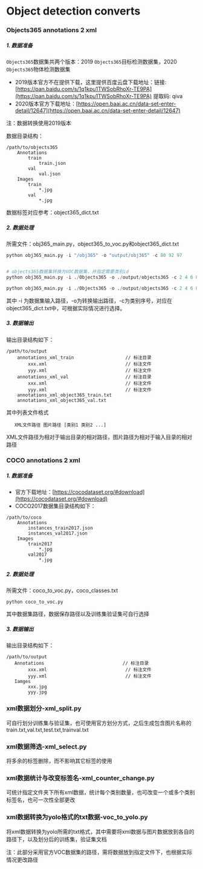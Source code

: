 # Object detection converts

### Objects365 annotations 2 xml

##### 1. 数据准备

`Objects365`数据集共两个版本：2019 `Objects365`目标检测数据集，2020 `Objects365`物体检测数据集

- 2019版本官方不在提供下载，这里提供百度云盘下载地址：链接: [https://pan.baidu.com/s/1q1kpu1TWSobRhoXr-TE9PA](https://pan.baidu.com/s/1q1kpu1TWSobRhoXr-TE9PA) 提取码: qiva 
- 2020版本官方下载地址：[https://open.baai.ac.cn/data-set-enter-detail/12647](https://open.baai.ac.cn/data-set-enter-detail/12647)

注：数据转换使用2019版本

数据目录结构：

```
/path/to/objects365
    Annotations
        train
            train.json
        val
            val.json
    Images
        train
            *.jpg
        val
            *.jpg
```

数据标签对应参考：object365_dict.txt

##### 2. 数据处理

所需文件：obj365_main.py，object365_to_voc.py和object365_dict.txt

```python
python obj365_main.py -i "/obj365" -o "output/obj365" -c 80 92 97 


# objects365数据集转换为VOC数据集，并指定需要类别id
python obj365_main.py -i ./Objects365 -o ./output/objects365 -c 2 4 6 8 10 13 15 16 17 18 19 20 21 22 23 25 26 27 28 29 31 35 36 37 39 41 42 43 44 45 48 49 52 53 54 55 56 60 61 64 65 69 71 73 74 78 79 83 84 85 86 88 90 94 100 102 108 109 113 117 118 121 124 127 130 131 135 137 149 150 155 159 160 163 166 168 169 170 171 172 174 179 181 182 183 184 187 191 195 196 198 199 201 203 206 208 209 210 211 213 218 219 222 223 225 226 228 229 232 234 238 239 242 250 251 253 256 258 261 262 263 264 265 266 267 269 270 271 272 273 276 277 279 280 281 283 285 287 289 292 293 295 296 299 300 301 307 309 310 316 322 323 326 327 330 333 334 338 339 340 341 342 343 344 345 347 348 352 357 359 363 365

python obj365_main.py -i ./Objects365 -o ./output/objects365 -c 2 4 6 8 10 13 15 16 17 18 19 20 21 22 23 25 26 27 28 29 31 35 36 37 39 41 42 43 44 45 48 49 52 53 54 55 56 60 61 64 65 69 71 73 74 78 79 83 84 85 86 88 90 94 100 102 108 109 113 117 118 121 124 127 130 131 135 137 149 150 155 159 160 163 166 168 169 170 171 172 174 179 181 182 183 184 187 191 196 198 206 209 213 223 239 242 266 267 270 271 287 289 323 326 330 333 334 338 340 341 342 345
```

其中 -i 为数据集输入路径，-o为转换输出路径，-c为类别序号，对应在object365_dict.txt中，可根据实际情况进行选择。

##### 3. 数据输出

输出目录结构如下：

```
/path/to/output
    annotations_xml_train                   // 标注目录
        xxx.xml                             // 标注文件
        yyy.xml                             // 标注文件
    annotations_xml_val                     // 标注目录
        xxx.xml                             // 标注文件
        yyy.xml                             // 标注文件            
    annotations_xml_object365_train.txt          
    annotations_xml_object365_val.txt            
```

其中列表文件格式

```
   XML文件路径 图片路径 [类别1 类别2 ...]
```

XML文件路径为相对于输出目录的相对路径，图片路径为相对于输入目录的相对路径

### COCO annotations 2 xml

##### 1. 数据准备

- 官方下载地址：[https://cocodataset.org/#download](https://cocodataset.org/#download)
- COCO2017数据集目录结构如下：

```
/path/to/coco
    Annotations
        instances_train2017.json
        instances_val2017.json
    Images
        train2017
            *.jpg
        val2017
            *.jpg
```

##### 2. 数据处理

所需文件：coco_to_voc.py，coco_classes.txt

```
python coco_to_voc.py
```

其中数据集路径，数据保存路径以及训练集验证集可自行选择

##### 3. 数据输出

输出目录结构如下：

```
/path/to/output
   Annotations                             // 标注目录
        xxx.xml                             // 标注文件
        yyy.xml                             // 标注文件
   Iamges
        xxx.jpg
        yyy.jpg
```

### xml数据划分-xml_split.py

可自行划分训练集与验证集，也可使用官方划分方式，之后生成包含图片名称的train.txt,val.txt,test.txt,trainval.txt

### xml数据筛选-xml_select.py

将多余的标签删除，而不影响其它标签的使用

### xml数据统计与改变标签名-xml_counter_change.py

可统计指定文件夹下所有xml数据，统计每个类别数量，也可改变一个或多个类别标签名，也可一次性全部更改

### xml数据转换为yolo格式的txt数据-voc_to_yolo.py

将xml数据转换为yolo所需的txt格式，其中需要将xml数据与图片数据放到各自的路径下，以及划分后的训练集，验证集文档

注：此部分采用官方VOC数据集的路径，需将数据放到指定文件下，也根据实际情况更改路径



